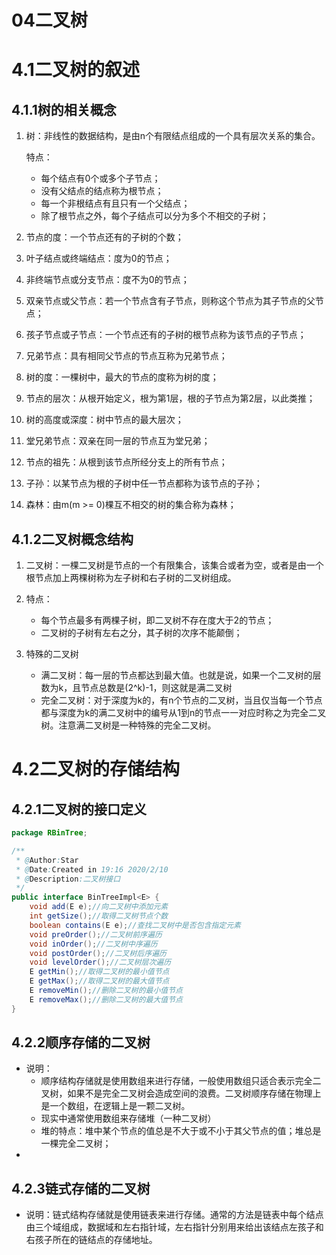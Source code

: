 # 04二叉树

# 4.1二叉树的叙述

## 4.1.1树的相关概念

1. 树：非线性的数据结构，是由n个有限结点组成的一个具有层次关系的集合。

   特点：

   - 每个结点有0个或多个子节点；
   - 没有父结点的结点称为根节点；
   - 每一个非根结点有且只有一个父结点；
   - 除了根节点之外，每个子结点可以分为多个不相交的子树；

2. 节点的度：一个节点还有的子树的个数；

3. 叶子结点或终端结点：度为0的节点；

4. 非终端节点或分支节点：度不为0的节点；

5. 双亲节点或父节点：若一个节点含有子节点，则称这个节点为其子节点的父节点；

6. 孩子节点或子节点：一个节点还有的子树的根节点称为该节点的子节点；

7. 兄弟节点：具有相同父节点的节点互称为兄弟节点；

8. 树的度：一棵树中，最大的节点的度称为树的度；

9. 节点的层次：从根开始定义，根为第1层，根的子节点为第2层，以此类推；

10. 树的高度或深度：树中节点的最大层次；

11. 堂兄弟节点：双亲在同一层的节点互为堂兄弟；

12. 节点的祖先：从根到该节点所经分支上的所有节点；

13. 子孙：以某节点为根的子树中任一节点都称为该节点的子孙；

14. 森林：由m(m >= 0)棵互不相交的树的集合称为森林；

## 4.1.2二叉树概念结构

1. 二叉树：一棵二叉树是节点的一个有限集合，该集合或者为空，或者是由一个根节点加上两棵树称为左子树和右子树的二叉树组成。

2. 特点：

   - 每个节点最多有两棵子树，即二叉树不存在度大于2的节点；
   - 二叉树的子树有左右之分，其子树的次序不能颠倒；

3. 特殊的二叉树

   - 满二叉树：每一层的节点都达到最大值。也就是说，如果一个二叉树的层数为k，且节点总数是(2^k)-1，则这就是满二叉树
   - 完全二叉树：对于深度为k的，有n个节点的二叉树，当且仅当每一个节点都与深度为k的满二叉树中的编号从1到n的节点一一对应时称之为完全二叉树。注意满二叉树是一种特殊的完全二叉树。

   

# 4.2二叉树的存储结构

## 4.2.1二叉树的接口定义

```java
package RBinTree;

/**
 * @Author:Star
 * @Date:Created in 19:16 2020/2/10
 * @Description:二叉树接口
 */
public interface BinTreeImpl<E> {
    void add(E e);//向二叉树中添加元素
    int getSize();//取得二叉树节点个数
    boolean contains(E e);//查找二叉树中是否包含指定元素
    void preOrder();//二叉树前序遍历
    void inOrder();//二叉树中序遍历
    void postOrder();//二叉树后序遍历
    void levelOrder();//二叉树层次遍历
    E getMin();//取得二叉树的最小值节点
    E getMax();//取得二叉树的最大值节点
    E removeMin();//删除二叉树的最小值节点
    E removeMax();//删除二叉树的最大值节点
}

```

## 4.2.2顺序存储的二叉树

- 说明：
  - 顺序结构存储就是使用数组来进行存储，一般使用数组只适合表示完全二叉树，如果不是完全二叉树会造成空间的浪费。二叉树顺序存储在物理上是一个数组，在逻辑上是一颗二叉树。
  - 现实中通常使用数组来存储堆（一种二叉树）
  - 堆的特点：堆中某个节点的值总是不大于或不小于其父节点的值；堆总是一棵完全二叉树；
- 

## 4.2.3链式存储的二叉树

- 说明：链式结构存储就是使用链表来进行存储。通常的方法是链表中每个结点由三个域组成，数据域和左右指针域，左右指针分别用来给出该结点左孩子和右孩子所在的链结点的存储地址。

